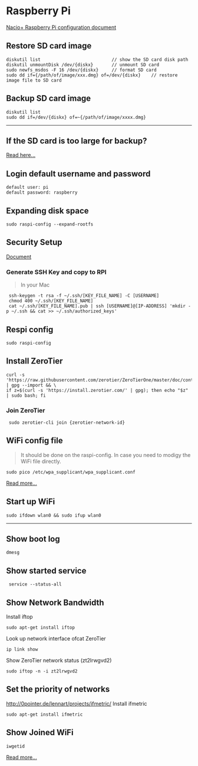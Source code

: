 # Raspberry Pi

[Nacio+ Raspberry Pi configuration document](https://docs.emlid.com/navio/common/ardupilot/configuring-raspberry-pi/)

## Restore SD card image
```
diskutil list                           // show the SD card disk path
diskutil unmountDisk /dev/{diskx}       // unmount SD card
sudo newfs_msdos -F 16 /dev/{diskx}     // format SD card
sudo dd if={/path/of/image/xxx.dmg} of=/dev/{diskx}    // restore image file to SD card
```

## Backup SD card image
```
diskutil list
sudo dd if=/dev/{diskx} of=~{/path/of/image/xxxx.dmg}
```
---

## If the SD card is too large for backup?
[Read here...](https://www.raspberrypi.org/forums/viewtopic.php?t=60161#p450676)


## Login default username and password
```
default user: pi
default password: raspberry
```

## Expanding disk space
```
sudo raspi-config --expand-rootfs
```

## Security Setup
[Document](https://www.raspberrypi.org/documentation/configuration/security.md)

### Generate SSH Key and copy to RPI
> In your Mac

     ssh-keygen -t rsa -f ~/.ssh/[KEY_FILE_NAME] -C [USERNAME]
     chmod 400 ~/.ssh/[KEY_FILE_NAME]
     cat ~/.ssh/[KEY_FILE_NAME].pub | ssh [USERNAME]@[IP-ADDRESS] 'mkdir -p ~/.ssh && cat >> ~/.ssh/authorized_keys'

## Respi config
```
sudo raspi-config
```

## Install ZeroTier

```
curl -s 'https://raw.githubusercontent.com/zerotier/ZeroTierOne/master/doc/contact%40zerotier.com.gpg' | gpg --import && \
if z=$(curl -s 'https://install.zerotier.com/' | gpg); then echo "$z" | sudo bash; fi
```

### Join ZeroTier
     sudo zerotier-cli join {zerotier-network-id}

## WiFi config file 
> It should be done on the raspi-config. In case you need to modigy the WiFi file directly.
```
sudo pico /etc/wpa_supplicant/wpa_supplicant.conf
```
[Read more...](https://www.raspberrypi.org/documentation/configuration/wireless/wireless-cli.md)


## Start up WiFi
```
sudo ifdown wlan0 && sudo ifup wlan0
```
---

## Show boot log
```
dmesg
```

## Show started service
     service --status-all

## Show Network Bandwidth
Install iftop
```
sudo apt-get install iftop
```
Look up network interface ofcat  ZeroTier
```
ip link show
```
Show ZeroTier network status (zt2lrwgvd2)
```
sudo iftop -n -i zt2lrwgvd2

```

## Set the priority of networks
http://0pointer.de/lennart/projects/ifmetric/
Install ifmetric
```
sudo apt-get install ifmetric
```

## Show Joined WiFi
```
iwgetid
```


[Read more...](https://superuser.com/questions/331720/how-do-i-set-the-priority-of-network-connections-in-ubuntu)

